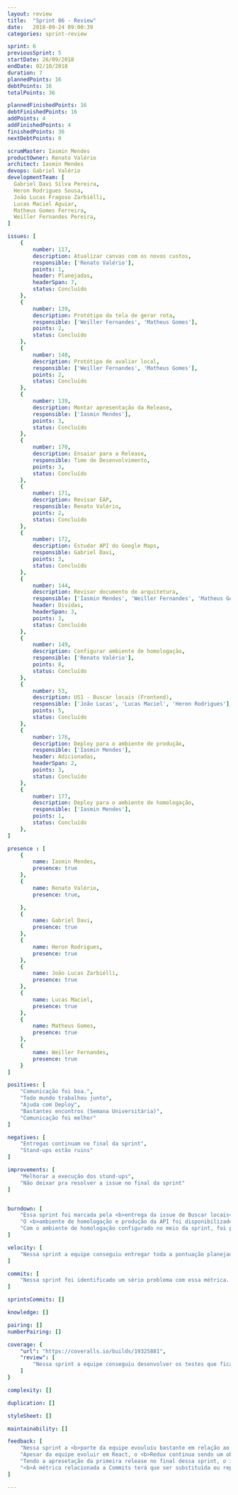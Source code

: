 ```yaml
---
layout: review
title:  "Sprint 06 - Review"
date:   2018-09-24 09:00:39
categories: sprint-review

sprint: 6
previousSprint: 5
startDate: 26/09/2018
endDate: 02/10/2018
duration: 7
plannedPoints: 16
debtPoints: 16
totalPoints: 36

plannedFinishedPoints: 16
debtFinishedPoints: 16
addPoints: 4
addFinishedPoints: 4
finishedPoints: 36
nextDebtPoints: 0

scrumMaster: Iasmin Mendes
productOwner: Renato Valério
architect: Iasmin Mendes
devops: Gabriel Valério
developmentTeam: [
  Gabriel Davi Silva Pereira,
  Heron Rodrigues Sousa,
  João Lucas Fragoso Zarbiélli,
  Lucas Maciel Aguiar,
  Matheus Gomes Ferreira,
  Weiller Fernandes Pereira,
]

issues: [
    {
        number: 117,
        description: Atualizar canvas com os novos custos,
        responsible: ['Renato Valério'],
        points: 1,
        header: Planejadas,
        headerSpan: 7,
        status: Concluído
    },
    {
        number: 139,
        description: Protótipo da tela de gerar rota,
        responsible: ['Weiller Fernandes', 'Matheus Gomes'],
        points: 2,
        status: Concluído
    },
    {
        number: 140,
        description: Protótipo de avaliar local,
        responsible: ['Weiller Fernandes', 'Matheus Gomes'],
        points: 2,
        status: Concluído
    },
    {
        number: 139,
        description: Montar apresentação da Release,
        responsible: ['Iasmin Mendes'],
        points: 3,
        status: Concluído
    },
    {
        number: 170,
        description: Ensaiar para a Release,
        responsible: Time de Desenvolvimento,
        points: 3,
        status: Concluído
    },
    {
        number: 171,
        description: Revisar EAP,
        responsible: Renato Valério,
        points: 2,
        status: Concluído
    },
    {
        number: 172,
        description: Estudar API do Google Maps,
        responsible: Gabriel Davi,
        points: 3,
        status: Concluído
    },
    {
        number: 144,
        description: Revisar documento de arquitetura,
        responsible: ['Iasmin Mendes', 'Weiller Fernandes', 'Matheus Gomes'],
        header: Dividas,
        headerSpan: 3,
        points: 3,
        status: Concluído
    },
    {
        number: 149,
        description: Configurar ambiente de homologação,
        responsible: ['Renato Valério'],
        points: 8,
        status: Concluído
    },
    {
        number: 53,
        description: US1 - Buscar locais (Frontend),
        responsible: ['João Lucas', 'Lucas Maciel', 'Heron Rodrigues'],
        points: 5,
        status: Concluído
    },
    {
        number: 176,
        description: Deploy para o ambiente de produção,
        responsible: ['Iasmin Mendes'],
        header: Adicionadas,
        headerSpan: 2,
        points: 3,
        status: Concluído
    },
    {
        number: 177,
        description: Deploy para o ambiente de homologação,
        responsible: ['Iasmin Mendes'],
        points: 1,
        status: Concluído
    },
]

presence : [
    {
        name: Iasmin Mendes,
        presence: true
    },
    {
        name: Renato Valério,
        presence: true,

    },
    {
        name: Gabriel Davi,
        presence: true
    },
    {
        name: Heron Rodrigues,
        presence: true
    },
    {
        name: João Lucas Zarbiélli,
        presence: true
    },
    {
        name: Lucas Maciel,
        presence: true
    },
    {
        name: Matheus Gomes,
        presence: true
    },
    {
        name: Weiller Fernandes,
        presence: true
    }
]

positives: [
    "Comunicação foi boa.",
    "Todo mundo trabalhou junto",
    "Ajuda com Deploy",
    "Bastantes encontros (Semana Universitária)",
    "Comunicação foi melhor"
]

negatives: [
    "Entregas continuam no final da sprint",
    "Stand-ups estão ruins"
]

improvements: [
    "Melhorar a execução dos stund-ups",
    "Não deixar pra resolver a issue no final da sprint"
]


burndown: [
    "Essa sprint foi marcada pela <b>entrega da issue de Buscar locais</b> no frontend. Essa issue já vinha de débito da sprint anterior e era um ponto crítico por ser a entrega definida pra a 1º Release. Houve <b>bastante esforço da equipe</b> para a conclusão desta tarefa, usando de vários dias da Semana Universitária para trabalhar arduamente. Durante esses dias a equipe percebeu uma <b>enorme dificuldade com o ciclo de vida do React, a qual piora quando integrado ao Redux</b>.",
    "O <b>ambiente de homologação e produção da API foi disponibilizado no Heroku</b>. E depois da entrega dessas issues, em conversas com outros grupos, percebeu-se que o Heroku não é muito adequando para o ambiente de produção por desligar o container após meia hora sem requisição, o que gera um delay e demora de resposta para o usuário na próxima vez que ele tenta acessar. Assim, uma issue já foi aberta para reavaliar esse deploy e decidir se iremos manter no heroku - comprando um plano pago - ou mudar para outra ferramenta.",
    "Com o ambiente de homologação configurado no meio da sprint, foi possível puxar as issues relacionadas ao deploy, agregando valor a entrega da 1º Release.",
]

velocity: [
    "Nessa sprint a equipe conseguiu entregar toda a pontuação planejada. Isso se deve ao fato da equipe ter planejado uma sprint mais leve, voltada a revisão de aterfatos e preparação para a relese 1. Mantendo somente as issues difíceis -  Buscar Locais no frontend e Configuração do ambiente de homologação da API - que já vinham de débito da sprint passada e ter focado bastante na resolução desses pontos.",
]

commits: [
    "Nessa sprint foi identificado um sério problema com essa métrica. <b>Boa parte do desenvolvimento na sprint foi feito no repositório do frontend, o que implicou em vários commits que não foram rastreados</b>. A princípio esta métrica estava sendo coletada pelo Insights do GitHub, contudo como o repositório do frontend é compartilhado, o Insights desse repositório não reflete a produtividade do time IndicaAi, mas sim de todos os times que estão trabalhando em paralelo no frontend. Portanto, essa métrica terá que ser reavalida, mudando de estratégia pra coleta ou substituída por algum outro parâmetro que ajude a acompanhar a produtividade do time."
]

sprintsCommits: []

knowledge: []

pairing: []
numberPairing: []

coverage: {
    "url": "https://coveralls.io/builds/19325881",
    "review": [
        "Nessa sprint a equipe conseguiu desenvolver os testes que ficaram pendentes na sprint passada, subindo a cobertura do código em 3%."
    ]
}

complexity: []

duplication: []

styleSheet: []

maintainability: []

feedback: [
    "Nessa sprint a <b>parte da equipe evouluíu bastante em relação ao React</b>. Nas sprints seguintes o propósito será <b>compartilhar esse conhecimento</b>.",
    "Apesar da equipe evoluir em React, o <b>Redux continua sendo um obstáculo</b> para a equipe.",
    "Tendo a apresetação da primeira release no final dessa sprint, o ideal teria sido que ao final dessa sprint o <b>frontend já estivesse integrado com os outros grupos</b> e com os ambientes de homologação e produção funcionando. Contudo, <b>não foi possível realizar essa integração ainda nessa sprint</b> e esta deve ser uma tarefa priorizada para as próximas sprints.",
    "<b>A métrica relacionada a Commits terá que ser substituída ou repensada</b>, devido a dificuldade de coleta no frontend."
]

---
```


